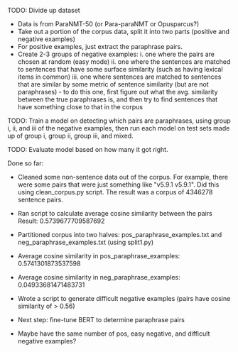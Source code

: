 TODO: Divide up dataset
-   Data is from ParaNMT-50 (or Para-paraNMT or Opusparcus?)
-   Take out a portion of the corpus data, split it into two parts (positive and negative examples)
-   For positive examples, just extract the paraphrase pairs.
-   Create 2-3 groups of negative examples:
    i.   one where the pairs are chosen at random (easy mode)
    ii.   one where the sentences are matched to sentences that have some surface similarity (such as having lexical items in common)
    iii.   one where sentences are matched to sentences that are similar by some metric of sentence similarity (but are not paraphrases)
           -   to do this one, first figure out what the avg. similarity between the true paraphrases is, and then try to find sentences that have something close to   that in the corpus

TODO: Train a model on detecting which pairs are paraphrases, using group i, ii, and iii of the negative examples, then run each model on test sets made up of group i, group ii, group iii, and mixed.

TODO: Evaluate model based on how many it got right.

Done so far:
- Cleaned some non-sentence data out of the corpus. For example, there were some pairs that were just something like "v5.9.1   v5.9.1". Did this using clean_corpus.py script. The result was a corpus of 4346278 sentence pairs.
- Ran script to calculate average cosine similarity between the pairs
        Result: 0.5739677709587692
- Partitioned corpus into two halves: pos_paraphrase_examples.txt and neg_paraphrase_examples.txt (using split1.py)
- Average cosine similarity in pos_paraphrase_examples: 0.5741301873537598
- Average cosine similarity in neg_paraphrase_examples: 0.04933681471483731
- Wrote a script to generate difficult negative examples (pairs have cosine similarity of > 0.56)


- Next step: fine-tune BERT to determine paraphrase pairs
- Maybe have the same number of pos, easy negative, and difficult negative examples?
